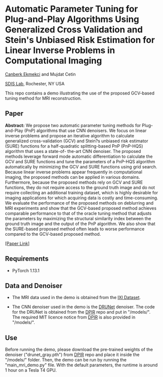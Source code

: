 # Automatic Parameter Tuning for Plug-and-Play Algorithms Using Generalized Cross Validation and Stein's Unbiased Risk Estimation for Linear Inverse Problems in Computational Imaging

[Canberk Ekmekci](https://cekmekci.github.io/) and Mujdat Cetin

[SDIS Lab](https://labsites.rochester.edu/sdis), Rochester, NY USA

This repo contains a demo illustrating the use of the proposed GCV-based tuning method for MRI reconstruction. 

## Paper

**Abstract:** We propose two automatic parameter tuning methods for Plug-and-Play (PnP) algorithms that use CNN denoisers. We focus on linear inverse problems and propose an iterative algorithm to calculate generalized cross-validation (GCV) and Stein?s unbiased risk estimator (SURE) functions for a half-quadratic splitting-based PnP (PnP-HQS) algorithm that uses a state-of- the-art CNN denoiser. The proposed methods leverage forward mode automatic differentiation to calculate the GCV and SURE functions and tune the parameters of a PnP-HQS algorithm automatically by minimizing the GCV and SURE functions using grid search. Because linear inverse problems appear frequently in computational imaging, the proposed methods can be applied in various domains. Furthermore, because the proposed methods rely on GCV and SURE functions, they do not require access to the ground truth image and do not require collecting an additional training dataset, which is highly desirable for imaging applications for which acquiring data is costly and time-consuming. We evaluate the performance of the proposed methods on deblurring and MRI experiments and show that the GCV-based proposed method achieves comparable performance to that of the oracle tuning method that adjusts the parameters by maximizing the structural similarity index between the ground truth image and the output of the PnP algorithm. We also show that the SURE-based proposed method often leads to worse performance compared to the GCV-based proposed method.

[[Paper Link]]()

## Requirements

- PyTorch 1.13.1

## Data and Denoiser

- The MRI data used in the demo is obtained from the [IXI Dataset](https://brain-development.org/ixi-dataset/).

- The CNN denoiser used in the demo is the [DRUNet](https://ieeexplore.ieee.org/abstract/document/9454311) denoiser. The code for the DRUNet is obtained from the [DPIR](https://github.com/cszn/DPIR) repo and put in "/models/". The required MIT licence notice from [DPIR](https://github.com/cszn/DPIR) is also provided in "/models/".

## Use

Before running the demo, please download the pre-trained weights of the denoiser ("drunet_gray.pth") from [DPIR](https://github.com/cszn/DPIR/tree/master/model_zoo) repo and place it inside the "/models/" folder. Then, the demo can be run by running the "main_mri_demo.py" file. With the default parameters, the runtime is around 1 hour on a Tesla T4 GPU.

